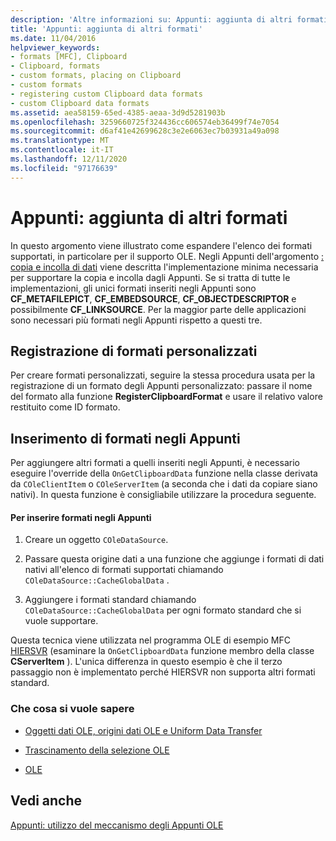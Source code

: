 ```yaml
---
description: 'Altre informazioni su: Appunti: aggiunta di altri formati'
title: 'Appunti: aggiunta di altri formati'
ms.date: 11/04/2016
helpviewer_keywords:
- formats [MFC], Clipboard
- Clipboard, formats
- custom formats, placing on Clipboard
- custom formats
- registering custom Clipboard data formats
- custom Clipboard data formats
ms.assetid: aea58159-65ed-4385-aeaa-3d9d5281903b
ms.openlocfilehash: 3259660725f324436cc606574eb36499f74e7054
ms.sourcegitcommit: d6af41e42699628c3e2e6063ec7b03931a49a098
ms.translationtype: MT
ms.contentlocale: it-IT
ms.lasthandoff: 12/11/2020
ms.locfileid: "97176639"
---
```

# <a name="clipboard-adding-other-formats"></a>Appunti: aggiunta di altri formati

In questo argomento viene illustrato come espandere l'elenco dei formati supportati, in particolare per il supporto OLE. Negli Appunti dell'argomento [: copia e incolla di dati](clipboard-copying-and-pasting-data.md) viene descritta l'implementazione minima necessaria per supportare la copia e incolla dagli Appunti. Se si tratta di tutte le implementazioni, gli unici formati inseriti negli Appunti sono **CF_METAFILEPICT**, **CF_EMBEDSOURCE**, **CF_OBJECTDESCRIPTOR** e possibilmente **CF_LINKSOURCE**. Per la maggior parte delle applicazioni sono necessari più formati negli Appunti rispetto a questi tre.

## <a name="registering-custom-formats"></a><a name="_core_registering_custom_formats"></a> Registrazione di formati personalizzati

Per creare formati personalizzati, seguire la stessa procedura usata per la registrazione di un formato degli Appunti personalizzato: passare il nome del formato alla funzione **RegisterClipboardFormat** e usare il relativo valore restituito come ID formato.

## <a name="placing-formats-on-the-clipboard"></a><a name="_core_placing_formats_on_the_clipboard"></a> Inserimento di formati negli Appunti

Per aggiungere altri formati a quelli inseriti negli Appunti, è necessario eseguire l'override della `OnGetClipboardData` funzione nella classe derivata da `COleClientItem` o `COleServerItem` (a seconda che i dati da copiare siano nativi). In questa funzione è consigliabile utilizzare la procedura seguente.

#### <a name="to-place-formats-on-the-clipboard"></a>Per inserire formati negli Appunti

1. Creare un oggetto `COleDataSource`.

1. Passare questa origine dati a una funzione che aggiunge i formati di dati nativi all'elenco di formati supportati chiamando `COleDataSource::CacheGlobalData` .

1. Aggiungere i formati standard chiamando `COleDataSource::CacheGlobalData` per ogni formato standard che si vuole supportare.

Questa tecnica viene utilizzata nel programma OLE di esempio MFC [HIERSVR](../overview/visual-cpp-samples.md) (esaminare la `OnGetClipboardData` funzione membro della classe **CServerItem** ). L'unica differenza in questo esempio è che il terzo passaggio non è implementato perché HIERSVR non supporta altri formati standard.

### <a name="what-do-you-want-to-know-more-about"></a>Che cosa si vuole sapere

- [Oggetti dati OLE, origini dati OLE e Uniform Data Transfer](data-objects-and-data-sources-ole.md)

- [Trascinamento della selezione OLE](drag-and-drop-ole.md)

- [OLE](ole-background.md)

## <a name="see-also"></a>Vedi anche

[Appunti: utilizzo del meccanismo degli Appunti OLE](clipboard-using-the-ole-clipboard-mechanism.md)
